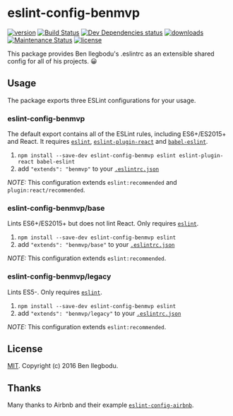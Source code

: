 # eslint-config-benmvp

[![version](https://img.shields.io/npm/v/eslint-config-benmvp.svg?style=flat-square)](http://npm.im/eslint-config-benmvp)
[![Build Status](https://travis-ci.org/benmvp/eslint-config-benmvp.svg?branch=master)](https://travis-ci.org/benmvp/eslint-config-benmvp)
[![Dev Dependencies status](https://img.shields.io/david/dev/benmvp/eslint-config-benmvp.svg?style=flat-square)](https://david-dm.org/benmvp/eslint-config-benmvp#info=devDependencies)
[![downloads](https://img.shields.io/npm/dt/eslint-config-benmvp.svg?style=flat-square)](http://npm-stat.com/charts.html?package=eslint-config-benmvp&from=2016-03-27)
[![Maintenance Status](https://img.shields.io/badge/status-maintained-brightgreen.svg)](https://github.com/benmvp/eslint-config-benmvp/pulse)
[![license](https://img.shields.io/npm/l/eslint-config-benmvp.svg?style=flat-square)](http://spdx.org/licenses/MIT)

This package provides Ben Ilegbodu's .eslintrc as an extensible shared config for all of his projects. 😀

## Usage

The package exports three ESLint configurations for your usage.

### eslint-config-benmvp

The default export contains all of the ESLint rules, including ES6+/ES2015+
and React. It requires [`eslint`](https://github.com/eslint/eslint), [`eslint-plugin-react`](https://github.com/yannickcr/eslint-plugin-react) and [`babel-eslint`](https://github.com/babel/babel-eslint).

1. `npm install --save-dev eslint-config-benmvp eslint eslint-plugin-react babel-eslint`
2. add `"extends": "benmvp"` to your [`.eslintrc.json`](http://eslint.org/docs/user-guide/configuring#extending-configuration-files)

_NOTE:_ This configuration extends `eslint:recommended` and `plugin:react/recommended`.

### eslint-config-benmvp/base

Lints ES6+/ES2015+ but does not lint React. Only requires [`eslint`](https://github.com/eslint/eslint).

1. `npm install --save-dev eslint-config-benmvp eslint`
2. add `"extends": "benmvp/base"` to your [`.eslintrc.json`](http://eslint.org/docs/user-guide/configuring#extending-configuration-files)

_NOTE:_ This configuration extends `eslint:recommended`.

### eslint-config-benmvp/legacy

Lints ES5-. Only requires [`eslint`](https://github.com/eslint/eslint).

1. `npm install --save-dev eslint-config-benmvp eslint`
2. add `"extends": "benmvp/legacy"` to your [`.eslintrc.json`](http://eslint.org/docs/user-guide/configuring#extending-configuration-files)

_NOTE:_ This configuration extends `eslint:recommended`.

## License

[MIT](LICENSE). Copyright (c) 2016 Ben Ilegbodu.

## Thanks

Many thanks to Airbnb and their example [`eslint-config-airbnb`](https://github.com/airbnb/javascript/tree/master/packages/eslint-config-airbnb).
